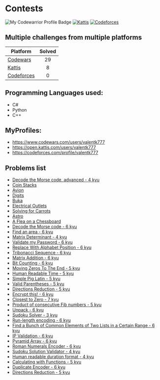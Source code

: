 # Contests

![My Codewarrior Profile Badge](https://www.codewars.com/users/valentk777/badges/micro)
[![Kattis](https://img.shields.io/badge/Kattis-23.9-COLOR.svg)](https://open.kattis.com/users/valentk777)
[![Codeforces](https://img.shields.io/badge/Codeforces-934-COLOR.svg)](https://codeforces.com/profile/valentk777)

## Multiple challenges from multiple platforms

| Platform                                                                      | Solved | 
|-------------------------------------------------------------------------------|:------:|
| [Codewars](https://github.com/valentk777/Contests/tree/master/Codewars)       |   29   |
| [Kattis](https://github.com/valentk777/Contests/tree/master/Kattis)           |   8    | 
| [Codeforces](https://github.com/valentk777/Contests/tree/master/Codeforces)   |   0    | 


## Programming Languages used:
* C#
* Python
* C++

## MyProfiles:
* https://www.codewars.com/users/valentk777
* https://open.kattis.com/users/valentk777
* https://codeforces.com/profile/valentk777

## Problems list

* [Decode the Morse code, advanced - 4 kyu](https://www.codewars.com/kata/54b72c16cd7f5154e9000457)
* [Coin Stacks](https://ncpc20.kattis.com/problems/coinstacks)
* [Avion](https://open.kattis.com/problems/avion)
* [Digits](https://open.kattis.com/problems/digits)
* [Buka](https://open.kattis.com/problems/buka)
* [Electrical Outlets](https://open.kattis.com/problems/electricaloutlets)
* [Solving for Carrots](https://open.kattis.com/problems/carrots)
* [Astro](https://open.kattis.com/problems/astro)
* [A Flea on a Chessboard](https://open.kattis.com/problems/fleaonachessboard)
* [Decode the Morse code - 6 kyu](https://www.codewars.com/kata/54b724efac3d5402db00065e)
* [Find an area - 6 kyu](https://www.codewars.com/kata/59b166f0a35510270800018d)
* [Matrix Determinant - 4 kyu](https://www.codewars.com/kata/52a382ee44408cea2500074c)
* [Validate my Password - 6 kyu](https://www.codewars.com/kata/59c01248bf10a47bd1000046)
* [Replace With Alphabet Position - 6 kyu](https://www.codewars.com/kata/546f922b54af40e1e90001da)
* [Tribonacci Sequence - 6 kyu](https://www.codewars.com/kata/556deca17c58da83c00002db)
* [Matrix Addition - 6 kyu](https://www.codewars.com/kata/526233aefd4764272800036f)
* [Bit Counting - 6 kyu](https://www.codewars.com/kata/526571aae218b8ee490006f4)
* [Moving Zeros To The End - 5 kyu](https://www.codewars.com/kata/52597aa56021e91c93000cb0)
* [Human Readable Time - 5 kyu](https://www.codewars.com/kata/52685f7382004e774f0001f7)
* [Simple Pig Latin - 5 kyu](https://www.codewars.com/kata/520b9d2ad5c005041100000f)
* [Valid Parentheses - 5 kyu](https://www.codewars.com/kata/52774a314c2333f0a7000688)
* [Directions Reduction - 5 kyu](https://www.codewars.com/kata/550f22f4d758534c1100025a)
* [Encrypt this! - 6 kyu](https://www.codewars.com/kata/5848565e273af816fb000449)
* [Closest to Zero - 7 kyu](https://www.codewars.com/kata/59887207635904314100007b)
* [Product of consecutive Fib numbers - 5 kyu](https://www.codewars.com/kata/5541f58a944b85ce6d00006a)
* [Unpack - 6 kyu](https://www.codewars.com/kata/56ee74e7fd6a2c3c7800037e)
* [Sudoku Solver - 3 kyu](https://www.codewars.com/kata/5296bc77afba8baa690002d7)
* [Run-length encoding - 6 kyu](https://www.codewars.com/kata/546dba39fa8da224e8000467)
* [Find a Bunch of Common Elements of Two Lists in a Certain Range - 6 kyu](https://www.codewars.com/kata/58161c5ac7e37d17fc00002f)
* [IP Validation - 6 kyu](https://www.codewars.com/kata/515decfd9dcfc23bb6000006)
* [Pyramid Array - 6 kyu](https://www.codewars.com/kata/515f51d438015969f7000013)
* [Roman Numerals Encoder - 6 kyu](https://www.codewars.com/kata/51b62bf6a9c58071c600001b)
* [Sudoku Solution Validator - 4 kyu](https://www.codewars.com/kata/529bf0e9bdf7657179000008)
* [Human readable duration format - 4 kyu](https://www.codewars.com/kata/52742f58faf5485cae000b9a)
* [Calculating with Functions - 5 kyu](https://www.codewars.com/kata/525f3eda17c7cd9f9e000b39)
* [Duplicate Encoder - 6 kyu](https://www.codewars.com/kata/54b42f9314d9229fd6000d9c)
* [Directions Reduction - 5 kyu](https://www.codewars.com/kata/550f22f4d758534c1100025a)




